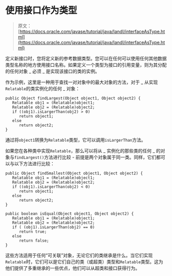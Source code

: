 # 使用接口作为类型

> 原文： [https://docs.oracle.com/javase/tutorial/java/IandI/interfaceAsType.html](https://docs.oracle.com/javase/tutorial/java/IandI/interfaceAsType.html)

定义新接口时，您将定义新的参考数据类型。您可以在任何可以使用任何其他数据类型名称的地方使用接口名称。如果定义一个类型为接口的引用变量，则为其分配的任何对象 _ 必须 _ 是实现该接口的类的实例。

作为示例，这里是一种用于查找一对对象中的最大对象的方法，对于 _ 从实现`Relatable`的类实例化的任何 _ 对象：

```
public Object findLargest(Object object1, Object object2) {
   Relatable obj1 = (Relatable)object1;
   Relatable obj2 = (Relatable)object2;
   if ((obj1).isLargerThan(obj2) > 0)
      return object1;
   else 
      return object2;
}

```

通过将`object1`转换为`Relatable`类型，它可以调用`isLargerThan`方法。

如果您在各种类中实现`Relatable`，那么可以将从 _ 实例化的那些类的任何 _ 的对象与`findLargest()`方法进行比较 - 前提是两个对象属于同一类。同样，它们都可以与以下方法进行比较：

```
public Object findSmallest(Object object1, Object object2) {
   Relatable obj1 = (Relatable)object1;
   Relatable obj2 = (Relatable)object2;
   if ((obj1).isLargerThan(obj2) < 0)
      return object1;
   else 
      return object2;
}

public boolean isEqual(Object object1, Object object2) {
   Relatable obj1 = (Relatable)object1;
   Relatable obj2 = (Relatable)object2;
   if ( (obj1).isLargerThan(obj2) == 0)
      return true;
   else 
      return false;
}

```

这些方法适用于任何“可关联”对象，无论它们的类继承是什么。当它们实现`Relatable`时，它们可以是它们自己的类（或超类）类型和`Relatable`类型。这为他们提供了多重继承的一些优点，他们可以从超类和接口获得行为。